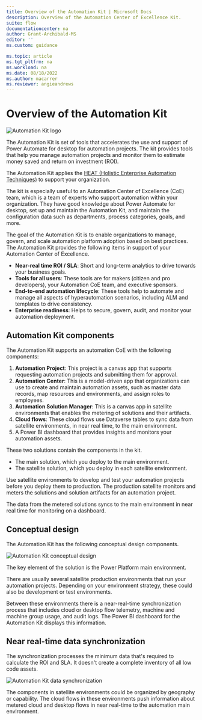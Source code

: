 ```yaml
---
title: Overview of the Automation Kit | Microsoft Docs
description: Overview of the Automation Center of Excellence Kit.
suite: flow
documentationcenter: na
author: Grant-Archibald-MS
editor: ''
ms.custom: guidance

ms.topic: article
ms.tgt_pltfrm: na
ms.workload: na
ms.date: 08/18/2022
ms.author: macarrer
ms.reviewer: angieandrews
---
```


# Overview of the Automation Kit

![Automation Kit logo](../media/automation-kit.png "Automation Kit logo")

The Automation Kit is set of tools that accelerates the use and support of Power Automate for desktop for automation projects. The kit provides tools that help you manage automation projects and monitor them to estimate money saved and return on investment (ROI).

The Automation Kit applies the [HEAT (Holistic Enterprise Automation Techniques)](/power-platform/guidance/automation-coe/heat) to support your organization.

The kit is especially useful to an Automation Center of Excellence (CoE) team, which is a team of experts who support automation within your organization. They have good knowledge about Power Automate for desktop, set up and maintain the Automation Kit, and maintain the configuration data such as departments, process categories, goals, and more.

The goal of the Automation Kit is to enable organizations to manage, govern, and scale automation platform adoption based on best practices. The Automation Kit provides the following items in support of your Automation Center of Excellence.

- **Near-real time ROI / SLA**: Short and long-term analytics to drive towards your business goals.
- **Tools for all users**: These tools are for makers (citizen and pro developers), your Automation CoE team, and executive sponsors.
- **End-to-end automation lifecycle**: These tools help to automate and manage all aspects of hyperautomation scenarios, including ALM and templates to drive consistency.
- **Enterprise readiness**: Helps to secure, govern, audit, and monitor your automation deployment.

## Automation Kit components

The Automation Kit supports an automation CoE with the following components:

1. **Automation Project**: This project is a canvas app that supports requesting automation projects and submitting them for approval.
1. **Automation Center**: This is a model-driven app that organizations can use to create and maintain automation assets, such as master data records, map resources and environments, and assign roles to employees.
1. **Automation Solution Manager**: This is a canvas app in satellite environments that enables the metering of solutions and their artifacts.
1. **Cloud flows**: These cloud flows use Dataverse tables to sync data from satellite environments, in near real time, to the main environment.
1. A Power BI dashboard that provides insights and monitors your automation assets.

These two solutions contain the components in the kit.

- The main solution, which you deploy to the main environment.
- The satellite solution, which you deploy in each satellite environment.

Use satellite environments to develop and test your automation projects before you deploy them to production. The production satellite monitors and meters the solutions and solution artifacts for an automation project.

The data from the metered solutions syncs to the main environment in near real time for monitoring on a dashboard.

## Conceptual design

The Automation Kit has the following conceptual design components.

![Automation Kit conceptual design](../media/automation-kit-conceptual-design.png "Automation Kit conceptual design")

The key element of the solution is the Power Platform main environment.

There are usually several satellite production environments that run your automation projects. Depending on your environment strategy, these could also be development or test environments.

Between these environments there is a near-real-time synchronization process that includes cloud or desktop flow telemetry, machine and machine group usage, and audit logs. The Power BI dashboard for the Automation Kit displays this information.

## Near real-time data synchronization

The synchronization processes the minimum data that's required to calculate the ROI and SLA. It doesn't create a complete inventory of all low code assets.

![Automation Kit data synchronization](../media/automation-kit-data-sychronization.png "Automation Kit data synchronization")

The components in satellite environments could be organized by geography or capability. The cloud flows in these environments push information about metered cloud and desktop flows in near real-time to the automation main environment.
